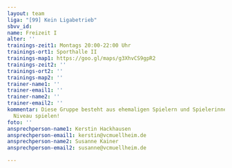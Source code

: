 ```yaml
---
layout: team
liga: "[99] Kein Ligabetrieb"
sbvv_id: 
name: Freizeit I
alter: ''
trainings-zeit1: Montags 20:00-22:00 Uhr
trainings-ort1: Sporthalle II
trainings-map1: https://goo.gl/maps/g3XhvCS9gpR2
trainings-zeit2: ''
trainings-ort2: ''
trainings-map2: ''
trainer-name1: ''
trainer-email1: ''
trainer-name2: ''
trainer-email2: ''
kommentar: Diese Gruppe besteht aus ehemaligen Spielern und Spielerinnen die auf forgeschrittenem
  Niveau spielen!
foto: ''
ansprechperson-name1: Kerstin Hackhausen
ansprechperson-email1: kerstin@vcmuellheim.de
ansprechperson-name2: Susanne Kainer
ansprechperson-email2: susanne@vcmuellheim.de

---
```

